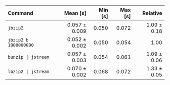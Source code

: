| Command | Mean [s] | Min [s] | Max [s] | Relative |
|:---|---:|---:|---:|---:|
| `jbzip2` | 0.057 ± 0.009 | 0.050 | 0.072 | 1.09 ± 0.18 |
| `jbzip2 b 1000000000` | 0.052 ± 0.002 | 0.050 | 0.054 | 1.00 |
| `bunzip \| jstream` | 0.057 ± 0.003 | 0.054 | 0.061 | 1.09 ± 0.06 |
| `lbzip2 \| jstream` | 0.070 ± 0.002 | 0.068 | 0.072 | 1.33 ± 0.05 |
